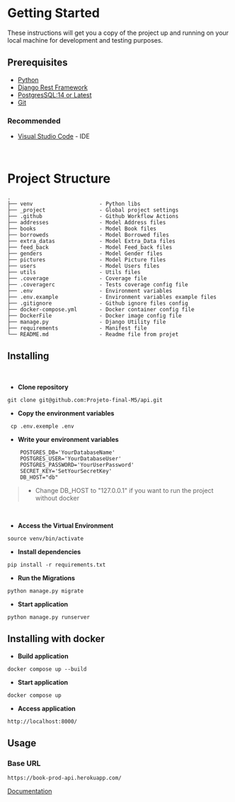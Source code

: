 # Getting Started

These instructions will get you a copy of the project up and running on your local machine for development and testing purposes.

## Prerequisites

- [Python](https://www.python.org/)
- [Django Rest Framework](https://www.django-rest-framework.org/)
- [PostgresSQL:14 or Latest](https://www.postgresql.org/download/)
- [Git](https://git-scm.com/downloads)

### Recommended

- [Visual Studio Code](https://code.visualstudio.com/Download) - IDE

<br>

# Project Structure

    .
    ├── venv                     - Python libs
    ├── _project                 - Global project settings
    ├── .github                  - Github Workflow Actions
    ├── addresses                - Model Address files
    ├── books                    - Model Book files
    ├── borroweds                - Model Borrowed files
    ├── extra_datas              - Model Extra_Data files
    ├── feed_back                - Model Feed_back files
    ├── genders                  - Model Gender files
    ├── pictures                 - Model Picture files
    ├── users                    - Model Users files
    ├── utils                    - Utils files
    ├── .coverage                - Coverage file
    ├── .coveragerc              - Tests coverage config file
    ├── .env                     - Environment variables
    ├── .env.example             - Environment variables example files
    ├── .gitignore               - Github ignore files config
    ├── docker-compose.yml       - Docker container config file
    ├── DockerFile               - Docker image config file
    ├── manage.py                - Django Utility file
    ├── requirements             - Manifest file
    └── README.md                - Readme file from projet

## Installing

<br>

- **Clone repository**

```
git clone git@github.com:Projeto-final-M5/api.git
```

- **Copy the environment variables**

```
 cp .env.exemple .env
```

- **Write your environment variables**

```
    POSTGRES_DB='YourDatabaseName'
    POSTGRES_USER='YourDatabaseUser'
    POSTGRES_PASSWORD='YourUserPassword'
    SECRET_KEY='SetYourSecretKey'
    DB_HOST="db"
```

> - Change DB_HOST to "127.0.0.1"
>   if you want to run the project without docker

<br>

- **Access the Virtual Environment**

```
source venv/bin/activate
```

- **Install dependencies**

```
pip install -r requirements.txt
```

- **Run the Migrations**

```
python manage.py migrate
```

- **Start application**

```
python manage.py runserver
```

## Installing with docker

- **Build application**

```
docker compose up --build
```

- **Start application**

```
docker compose up
```

- **Access application**

```
http://localhost:8000/
```

## Usage

### **Base URL**

```
https://book-prod-api.herokuapp.com/
```

[Documentation](https://book-prod-api.herokuapp.com/api/docs/)
